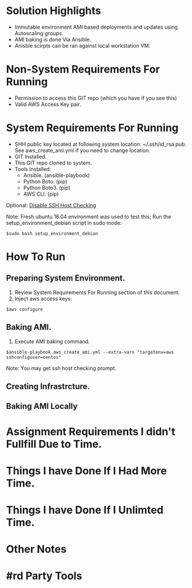 # Solution Highlights

* Immutable environment AMI based deployments and updates using Autoscaling groups. 
* AMI baking is done Via Ansible.
* Anisble scirpts can be ran against local workstation VM.

# Non-System Requirements For Running

* Permission to access this GIT repo (which you have if you see this)
* Valid AWS Access Key pair.

# System Requirements For Running

* SHH public key located at following system location: ~/.ssh/id_rsa.pub. See aws_create_ami.yml if you need to change location.
* GIT Installed. 
* This GIT repo cloned to system.
* Tools Installed:
  * Ansible. (ansible-playbook)
  * Python Boto. (pip)
  * Python Boto3. (pip)
  * AWS CLI. (pip)
  
Optional:
[Disable SSH Host Checking](http://bencane.com/2013/07/22/ssh-disable-host-checking-for-scripts-automation/)

Note: Fresh ubuntu 16.04 environment was used to test this; Run the setup_environment_debian script in sudo mode:

```
$sudo bash setup_environment_debian
```

# How To Run

## Preparing System Environment.
1. Review System Requirements For Running section of this document.
2. Inject aws access keys:
```
$aws configure
```

## Baking AMI.

1. Execute AMI baking command.
```
$ansible-playbook aws_create_ami.yml --extra-vars "targetenv=aws sshconfiguser=centos"
```
Note: You may get ssh host checking prompt.

## Creating Infrastrcture.



## Baking AMI Locally

# Assignment Requirements I didn't Fullfill Due to Time.



# Things I have Done If I Had More Time.

# Things I have Done If I Unlimted Time.

# Other Notes

# #rd Party Tools
